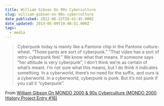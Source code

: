 ```yaml
---
title: William Gibson On 90s Cyberculture
slug: william-gibson-on-90s-cyberculture
date_published: 2012-06-22T20:41:45.000Z
date_updated: 2019-05-09T19:48:51.000Z
tags:
  - media
---
```


> Cyberpunk today is mainly like a Pantone chip in the Pantone culture-wheel. “Those pants are sort of cyberpunk.” “That video has a sort of retro-cyberpunk feel.” We know what that means. If someone says “her attitude is very cyberpunk”, I don’t think we’re as certain of what’s meant. I’m not sure what this means, but I do think it indicates something. In a cyberworld, there’s no need for the suffix, and ours is a cyberworld. In a cyberworld, cyberpunk is punk. But it’s not punk if you call it “cyberpunk”.

From [William Gibson On MONDO 2000 & 90s Cyberculture (MONDO 2000 History Project Entry #16)](http://www.acceler8or.com/2012/05/william-gibson-on-mondo-2000-90s-cyberculture-mondo-2000-history-project-entry-16/)
